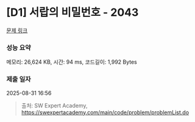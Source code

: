 # [D1] 서랍의 비밀번호 - 2043 

[문제 링크](https://swexpertacademy.com/main/code/problem/problemDetail.do?contestProbId=AV5QJ_8KAx8DFAUq) 

### 성능 요약

메모리: 26,624 KB, 시간: 94 ms, 코드길이: 1,992 Bytes

### 제출 일자

2025-08-31 16:56



> 출처: SW Expert Academy, https://swexpertacademy.com/main/code/problem/problemList.do